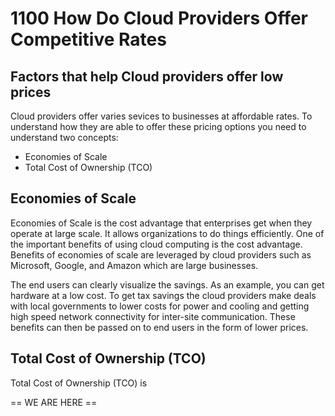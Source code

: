 # 1100 How Do Cloud Providers Offer Competitive Rates

## Factors that help Cloud providers offer low prices

Cloud providers offer varies sevices to businesses at affordable rates. To understand how they are able to offer these pricing options you need to understand two concepts: 

- Economies of Scale
- Total Cost of Ownership (TCO)

## Economies of Scale

Economies of Scale is the cost advantage that enterprises get when they operate at large scale. It allows organizations to do things efficiently. One of the important benefits of using cloud computing is the cost advantage. Benefits of economies of scale are leveraged by cloud providers such as Microsoft, Google, and Amazon which are large businesses.

The end users can clearly visualize the savings. As an example, you can get hardware at a low cost. To get tax savings the cloud providers make deals with local governments to lower costs for power and cooling and getting high speed network connectivity for inter-site communication. These benefits can then be passed on to end users in the form of lower prices. 

## Total Cost of Ownership (TCO)

Total Cost of Ownership (TCO) is 








== WE ARE HERE ==
